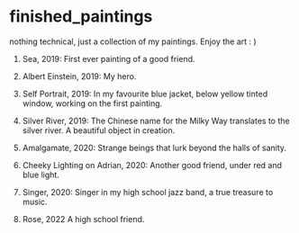 # finished_paintings
nothing technical, just a collection of my paintings. Enjoy the art : )


1. Sea, 2019: 
    First ever painting of a good friend.

2. Albert Einstein, 2019:
    My hero.
    
3. Self Portrait, 2019:
    In my favourite blue jacket, below yellow tinted window, working on the first painting.

4. Silver River, 2019:
    The Chinese name for the Milky Way translates to the silver river. A beautiful object in creation.
    
5. Amalgamate, 2020:
    Strange beings that lurk beyond the halls of sanity.
    
6. Cheeky Lighting on Adrian, 2020:
    Another good friend, under red and blue light.

7. Singer, 2020:
    Singer in my high school jazz band, a true treasure to music.

8. Rose, 2022
    A high school friend.
